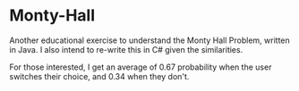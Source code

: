 Monty-Hall
==========

Another educational exercise to understand the Monty Hall Problem, written in Java. I also intend to re-write this in C# given the similarities.

For those interested, I get an average of 0.67 probability when the user switches their choice, and 0.34 when they don't.